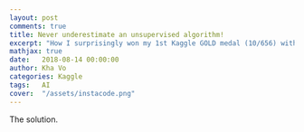 ```yaml
---
layout: post
comments: true
title: Never underestimate an unsupervised algorithm!
excerpt: "How I surprisingly won my 1st Kaggle GOLD medal (10/656) with DBSCAN in a challenging Quantum Physics particle tracking problem"
mathjax: true
date:   2018-08-14 00:00:00
author: Kha Vo
categories: Kaggle
tags:	AI
cover:  "/assets/instacode.png"
---
```


The solution.
